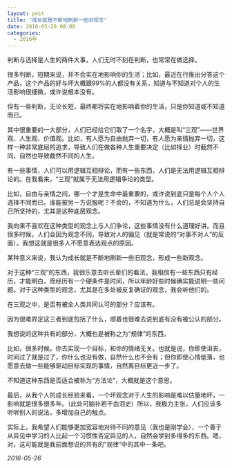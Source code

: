```yaml
---
layout: post
title: "成长就是不断地刷新一些旧观念"
date: 2016-05-26 08:00
categories:
  - 2016年
---
```


判断与选择是人生的两件大事，人们无时不刻在判断，也常常在做选择。

很多判断，短期来说，并不会实在地影响你的生活；比如，最近在行推出分答这个产品，这个产品的好与坏大概跟99%的人都没有关系，知道与不知道对个人的生活影响很细微，或许说根本没有。

但有一些判断，无论长短，最终都将实在地影响着你的生活，只是你知道或不知道而已。

其中很重要的一大部分，人们已经给它们取了一个名字，大概是叫“三观”——世界观、人生观、价值观。比如，有人愿为自由抛弃一切，有人愿为亲情抛弃一切，这样一种非常底层的追求，导致人们在做各种人生重要决定（比如择业）时截然不同，自然也导致截然不同的人生。

有一些事情，人们可以用逻辑互相辩论，而有一些东西，人们是无法用逻辑互相辩论的。在我看来，“三观”就属于无法用逻辑争论的类型。

比如，自由与亲情之间，哪一个才是生命中最重要的，或许说到底只是每个人个人选择不同而已。谁能被另一方说服呢？不会的，不知道为什么，人们总是会坚持自己所坚持的，尤其是这种底层观念。

我向来不喜欢在这种类型的观念上与人们争论，这些事情没有什么道理好讲。而且很多时候，人们会因为观念不同，导致对人的偏见（就是常说的“对事不对人”的反面）。我想这就是很多人不愿意表达观点的原因。

某种意义来说，我认为成长就是不断地刷新一些旧观念，形成一些新观念。

对于这种“三观”的东西，我很乐意去听长辈们的看法，我相信有一些东西只有经历，才能明白，而经历有一个硬条件是时间，所以年龄好些时候确实能说明一些问题。对于这种类型的观念，尤其是在多处被反复确证的观念，我会听他们的。

在三观之中，是否有被全人类共同认可的部分？应该有。

因为很难界定这三者到底包括了什么，顺着也很难去说到底有没有被公认的部分。

我想说的这种共有的部分，大概也是被称之为“规律”的东西。

比如，很多时候，你去实现一个目标，和你的情绪无关。也就是说，你即使沮丧，时间过了就是过了，你什么也没有做，自然什么也不会有；但你即使心情低落，也愿意去做一些能够驱动目标实现的事情，自然离目标更近一步了。

不知道这种东西是否适合被称为“方法论”，大概就是这个意思。

最后，从我个人的成长经验来看，一个坏观念对于人生的影响是难以估量地坏，一影响就是很多很多年。（此处可脑补若干血泪史）所以，我极力主张，人们应该多听听别人的说法，多增加自己的触点。

实际上，我希望人们能够更加宽容地对待不同的意见（我也是刚学会），一个善于从异见中学习的人比起一个习惯性否定异见的人，自然会学到多得多的东西。嗯，对，这可能就是我前面想说的共有的“规律”中的其中一条吧。

*2016-05-26*